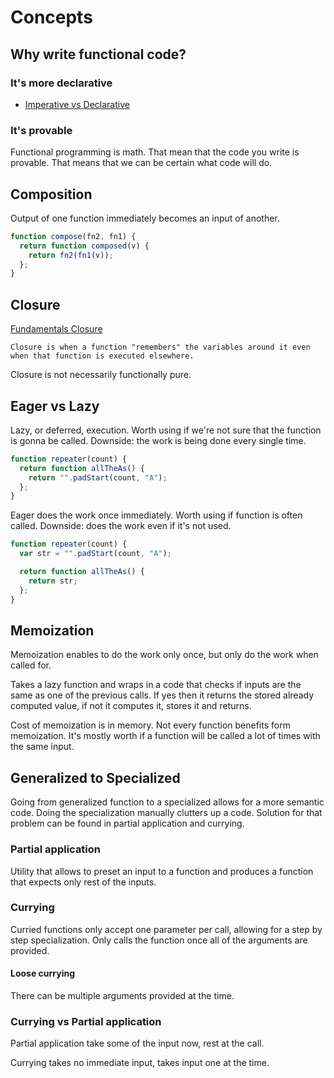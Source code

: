 # Concepts

## Why write functional code?

### It's more declarative

- [Imperative vs Declarative](../../coding/clean-code.md)

### It's provable

Functional programming is math. That mean that the code you write is provable. That means that we can be certain what code will do.

## Composition

Output of one function immediately becomes an input of another.

```js
function compose(fn2, fn1) {
  return function composed(v) {
    return fn2(fn1(v));
  };
}
```

## Closure

[Fundamentals Closure](../fundamentals/scope/closure.md)

```
Closure is when a function "remembers" the variables around it even when that function is executed elsewhere.
```

Closure is not necessarily functionally pure.

## Eager vs Lazy

Lazy, or deferred, execution. Worth using if we're not sure that the function is gonna be called. Downside: the work is being done every single time.

```js
function repeater(count) {
  return function allTheAs() {
    return "".padStart(count, "A");
  };
}
```

Eager does the work once immediately. Worth using if function is often called. Downside: does the work even if it's not used.

```js
function repeater(count) {
  var str = "".padStart(count, "A");

  return function allTheAs() {
    return str;
  };
}
```

## Memoization

Memoization enables to do the work only once, but only do the work when called for.

Takes a lazy function and wraps in a code that checks if inputs are the same as one of the previous calls. If yes then it returns the stored already computed value, if not it computes it, stores it and returns.

Cost of memoization is in memory. Not every function benefits form memoization. It's mostly worth if a function will be called a lot of times with the same input.

## Generalized to Specialized

Going from generalized function to a specialized allows for a more semantic code. Doing the specialization manually clutters up a code. Solution for that problem can be found in partial application and currying.

### Partial application

Utility that allows to preset an input to a function and produces a function that expects only rest of the inputs.

### Currying

Curried functions only accept one parameter per call, allowing for a step by step specialization. Only calls the function once all of the arguments are provided.

#### Loose currying

There can be multiple arguments provided at the time.

### Currying vs Partial application

Partial application take some of the input now, rest at the call.

Currying takes no immediate input, takes input one at the time.
